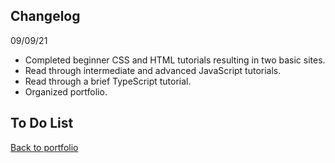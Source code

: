 ## Changelog  
09/09/21  
- Completed beginner CSS and HTML tutorials resulting in two basic sites.
- Read through intermediate and advanced JavaScript tutorials.
- Read through a brief TypeScript tutorial.
- Organized portfolio.
  
## To Do List  
  
[Back to portfolio](https://timblakel.github.io/)